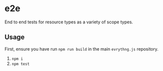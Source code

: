 # e2e

End to end tests for resource types as a variety of scope types.

## Usage

First, ensure you have run `npm run build` in the main `evrythng.js` repository.

1. `npm i`
2. `npm test`
